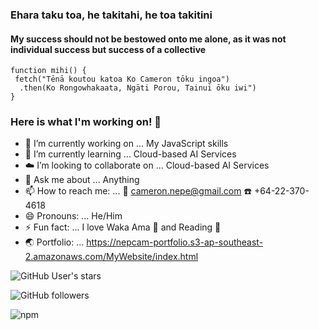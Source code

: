 ### Ehara taku toa, he takitahi, he toa takitini
#### My success should not be bestowed onto me alone, as it was not individual success but success of a collective

```
function mihi() {
 fetch("Tēnā koutou katoa Ko Cameron tōku ingoa")
  .then(Ko Rongowhakaata, Ngāti Porou, Tainui ōku iwi")
}

```

### Here is what I'm working on! 👋  

- :construction: I’m currently working on ... My JavaScript skills
- 🌱 I’m currently learning ... Cloud-based AI Services
- :cloud: I’m looking to collaborate on ... Cloud-based AI Services
- 💬 Ask me about ... Anything
- 📫 How to reach me: ... :email: cameron.nepe@gmail.com :telephone: +64-22-370-4618
- 😄 Pronouns: ... He/Him
- ⚡ Fun fact: ... I love Waka Ama :rowboat: and Reading :notebook_with_decorative_cover:
- :earth_asia: Portfolio: ... https://nepcam-portfolio.s3-ap-southeast-2.amazonaws.com/MyWebsite/index.html
 
![GitHub User's stars](https://img.shields.io/github/stars/Nepcam?style=social)

![GitHub followers](https://img.shields.io/github/followers/Nepcam?style=social)   

![npm](https://img.shields.io/npm/v/npm)
